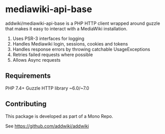 # mediawiki-api-base

addwiki/mediawiki-api-base is a PHP HTTP client wrapped around guzzle that makes it easy to interact with a MediaWiki installation.

1. Uses PSR-3 interfaces for logging
2. Handles Mediawiki login, sessions, cookies and tokens
3. Handles response errors by throwing catchable UsageExceptions
4. Retries failed requests where possible
5. Allows Async requests

## Requirements

PHP 7.4+
Guzzle HTTP library ~6.0/~7.0

## Contributing

This package is developed as part of a Mono Repo.

See https://github.com/addwiki/addwiki

